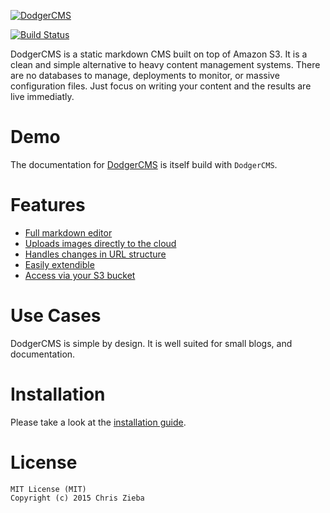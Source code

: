 [![DodgerCMS](http://i.imgur.com/EmVj8OL.png)](http://dodgercms.com/)

[![Build Status](https://travis-ci.org/ChrisZieba/dodgercms.svg)](https://travis-ci.org/ChrisZieba/dodgercms)
 
DodgerCMS is a static markdown CMS built on top of Amazon S3. It is a clean and simple alternative to heavy content management systems. There are no databases to manage, deployments to monitor, or massive configuration files. Just focus on writing your content and the results are live immediatly. 

# Demo

The documentation for [DodgerCMS](http://dodgercms.com) is itself build with `DodgerCMS`. 

# Features

- [Full markdown editor](http://dodgercms.com/features/editor)
- [Uploads images directly to the cloud](http://dodgercms.com/features/)
- [Handles changes in URL structure](http://dodgercms.com/features/)
- [Easily extendible](http://dodgercms.com/features/)
- [Access via your S3 bucket](http://dodgercms.com/features/)

# Use Cases

DodgerCMS is simple by design. It is well suited for small blogs, and documentation.

# Installation

Please take a look at the [installation guide](http://dodgercms.com/help/installation).

# License

```
MIT License (MIT)
Copyright (c) 2015 Chris Zieba
```